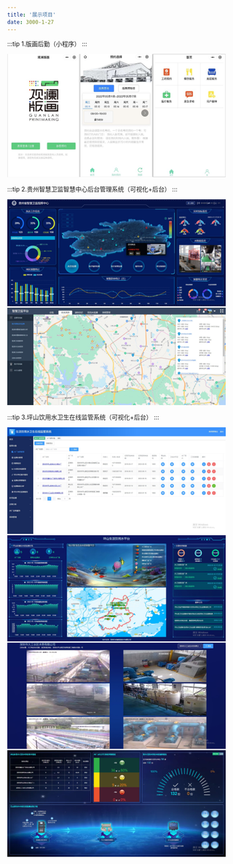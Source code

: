 ```yaml
---
title: '展示项目'
date: 3000-1-27
---
```


:::tip 1.版画后勤（小程序）
:::

![版画后勤](../../.vuepress/public/project/banhua.jpg)

:::tip 2.贵州智慧卫监智慧中心后台管理系统（可视化+后台）
:::

![智慧卫监](../../.vuepress/public/project/zhwj1.jpg)
![智慧卫监](../../.vuepress/public/project/zhwj2.jpg)

:::tip 3.坪山饮用水卫生在线监管系统（可视化+后台）
:::

![坪山饮用水](../../.vuepress/public/project/ps.jpg)
![坪山饮用水](../../.vuepress/public/project/ps1.jpg)
![坪山饮用水](../../.vuepress/public/project/ps2.jpg)
![坪山饮用水](../../.vuepress/public/project/ps3.jpg)

